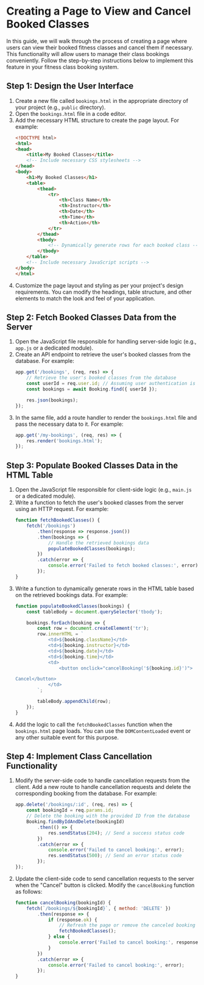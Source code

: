 # Creating a Page to View and Cancel Booked Classes

In this guide, we will walk through the process of creating a page where users can view their booked fitness classes and cancel them if necessary. This functionality will allow users to manage their class bookings conveniently. Follow the step-by-step instructions below to implement this feature in your fitness class booking system.

## Step 1: Design the User Interface
1. Create a new file called `bookings.html` in the appropriate directory of your project (e.g., `public` directory).
2. Open the `bookings.html` file in a code editor.
3. Add the necessary HTML structure to create the page layout. For example:
    ```html
    <!DOCTYPE html>
    <html>
    <head>
        <title>My Booked Classes</title>
        <!-- Include necessary CSS stylesheets -->
    </head>
    <body>
        <h1>My Booked Classes</h1>
        <table>
            <thead>
                <tr>
                    <th>Class Name</th>
                    <th>Instructor</th>
                    <th>Date</th>
                    <th>Time</th>
                    <th>Action</th>
                </tr>
            </thead>
            <tbody>
                <!-- Dynamically generate rows for each booked class -->
            </tbody>
        </table>
        <!-- Include necessary JavaScript scripts -->
    </body>
    </html>
    ```
4. Customize the page layout and styling as per your project's design requirements. You can modify the headings, table structure, and other elements to match the look and feel of your application.

## Step 2: Fetch Booked Classes Data from the Server
1. Open the JavaScript file responsible for handling server-side logic (e.g., `app.js` or a dedicated module).
2. Create an API endpoint to retrieve the user's booked classes from the database. For example:
    ```javascript
    app.get('/bookings', (req, res) => {
        // Retrieve the user's booked classes from the database
        const userId = req.user.id; // Assuming user authentication is implemented and user ID is available in the request
        const bookings = await Booking.find({ userId });
    
        res.json(bookings);
    });
    ```
3. In the same file, add a route handler to render the `bookings.html` file and pass the necessary data to it. For example:
    ```javascript
    app.get('/my-bookings', (req, res) => {
        res.render('bookings.html');
    });
    ```

## Step 3: Populate Booked Classes Data in the HTML Table
1. Open the JavaScript file responsible for client-side logic (e.g., `main.js` or a dedicated module).
2. Write a function to fetch the user's booked classes from the server using an HTTP request. For example:
    ```javascript
    function fetchBookedClasses() {
        fetch('/bookings')
            .then(response => response.json())
            .then(bookings => {
                // Handle the retrieved bookings data
                populateBookedClasses(bookings);
            })
            .catch(error => {
                console.error('Failed to fetch booked classes:', error);
            });
    }
    ```
3. Write a function to dynamically generate rows in the HTML table based on the retrieved bookings data. For example:
    ```javascript
    function populateBookedClasses(bookings) {
        const tableBody = document.querySelector('tbody');
    
        bookings.forEach(booking => {
            const row = document.createElement('tr');
            row.innerHTML = `
                <td>${booking.className}</td>
                <td>${booking.instructor}</td>
                <td>${booking.date}</td>
                <td>${booking.time}</td>
                <td>
                    <button onclick="cancelBooking('${booking.id}')">
    
    Cancel</button>
                </td>
            `;
    
            tableBody.appendChild(row);
        });
    }
    ```
4. Add the logic to call the `fetchBookedClasses` function when the `bookings.html` page loads. You can use the `DOMContentLoaded` event or any other suitable event for this purpose.

## Step 4: Implement Class Cancellation Functionality
1. Modify the server-side code to handle cancellation requests from the client. Add a new route to handle cancellation requests and delete the corresponding booking from the database. For example:
    ```javascript
    app.delete('/bookings/:id', (req, res) => {
        const bookingId = req.params.id;
        // Delete the booking with the provided ID from the database
        Booking.findByIdAndDelete(bookingId)
            .then(() => {
                res.sendStatus(204); // Send a success status code
            })
            .catch(error => {
                console.error('Failed to cancel booking:', error);
                res.sendStatus(500); // Send an error status code
            });
    });
    ```
2. Update the client-side code to send cancellation requests to the server when the "Cancel" button is clicked. Modify the `cancelBooking` function as follows:
    ```javascript
    function cancelBooking(bookingId) {
        fetch(`/bookings/${bookingId}`, { method: 'DELETE' })
            .then(response => {
                if (response.ok) {
                    // Refresh the page or remove the canceled booking from the table
                    fetchBookedClasses();
                } else {
                    console.error('Failed to cancel booking:', response.status);
                }
            })
            .catch(error => {
                console.error('Failed to cancel booking:', error);
            });
    }
    ```


